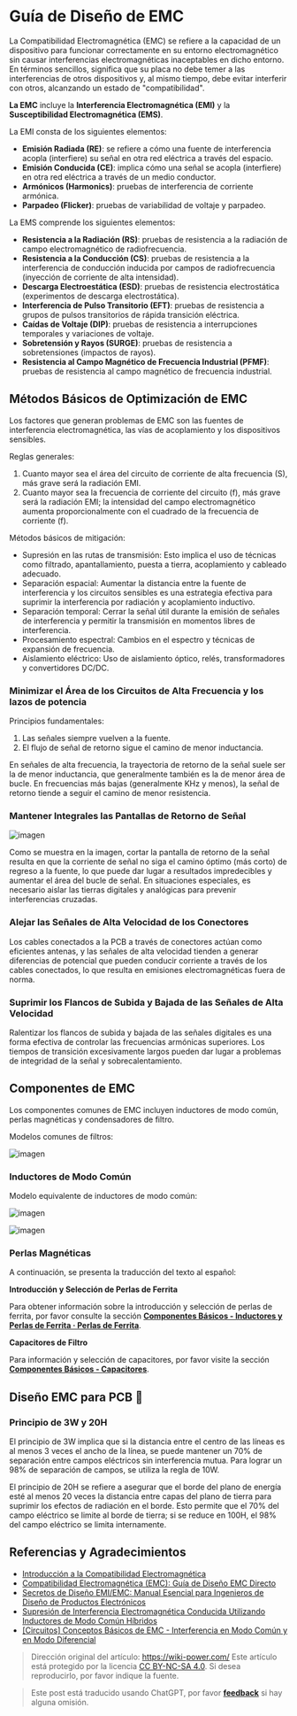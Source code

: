 # Guía de Diseño de EMC

La Compatibilidad Electromagnética (EMC) se refiere a la capacidad de un dispositivo para funcionar correctamente en su entorno electromagnético sin causar interferencias electromagnéticas inaceptables en dicho entorno. En términos sencillos, significa que su placa no debe temer a las interferencias de otros dispositivos y, al mismo tiempo, debe evitar interferir con otros, alcanzando un estado de "compatibilidad".

**La EMC** incluye la **Interferencia Electromagnética (EMI)** y la **Susceptibilidad Electromagnética (EMS)**.

La EMI consta de los siguientes elementos:

- **Emisión Radiada (RE)**: se refiere a cómo una fuente de interferencia acopla (interfiere) su señal en otra red eléctrica a través del espacio.
- **Emisión Conducida (CE)**: implica cómo una señal se acopla (interfiere) en otra red eléctrica a través de un medio conductor.
- **Armónicos (Harmonics)**: pruebas de interferencia de corriente armónica.
- **Parpadeo (Flicker)**: pruebas de variabilidad de voltaje y parpadeo.

La EMS comprende los siguientes elementos:

- **Resistencia a la Radiación (RS)**: pruebas de resistencia a la radiación de campo electromagnético de radiofrecuencia.
- **Resistencia a la Conducción (CS)**: pruebas de resistencia a la interferencia de conducción inducida por campos de radiofrecuencia (inyección de corriente de alta intensidad).
- **Descarga Electroestática (ESD)**: pruebas de resistencia electrostática (experimentos de descarga electrostática).
- **Interferencia de Pulso Transitorio (EFT)**: pruebas de resistencia a grupos de pulsos transitorios de rápida transición eléctrica.
- **Caídas de Voltaje (DIP)**: pruebas de resistencia a interrupciones temporales y variaciones de voltaje.
- **Sobretensión y Rayos (SURGE)**: pruebas de resistencia a sobretensiones (impactos de rayos).
- **Resistencia al Campo Magnético de Frecuencia Industrial (PFMF)**: pruebas de resistencia al campo magnético de frecuencia industrial.

## Métodos Básicos de Optimización de EMC

Los factores que generan problemas de EMC son las fuentes de interferencia electromagnética, las vías de acoplamiento y los dispositivos sensibles.

Reglas generales:

1. Cuanto mayor sea el área del circuito de corriente de alta frecuencia (S), más grave será la radiación EMI.
2. Cuanto mayor sea la frecuencia de corriente del circuito (f), más grave será la radiación EMI; la intensidad del campo electromagnético aumenta proporcionalmente con el cuadrado de la frecuencia de corriente (f).

Métodos básicos de mitigación:

- Supresión en las rutas de transmisión: Esto implica el uso de técnicas como filtrado, apantallamiento, puesta a tierra, acoplamiento y cableado adecuado.
- Separación espacial: Aumentar la distancia entre la fuente de interferencia y los circuitos sensibles es una estrategia efectiva para suprimir la interferencia por radiación y acoplamiento inductivo.
- Separación temporal: Cerrar la señal útil durante la emisión de señales de interferencia y permitir la transmisión en momentos libres de interferencia.
- Procesamiento espectral: Cambios en el espectro y técnicas de expansión de frecuencia.
- Aislamiento eléctrico: Uso de aislamiento óptico, relés, transformadores y convertidores DC/DC.

### Minimizar el Área de los Circuitos de Alta Frecuencia y los lazos de potencia

Principios fundamentales:

1. Las señales siempre vuelven a la fuente.
2. El flujo de señal de retorno sigue el camino de menor inductancia.

En señales de alta frecuencia, la trayectoria de retorno de la señal suele ser la de menor inductancia, que generalmente también es la de menor área de bucle. En frecuencias más bajas (generalmente KHz y menos), la señal de retorno tiende a seguir el camino de menor resistencia.

### Mantener Integrales las Pantallas de Retorno de Señal

![imagen](https://img.wiki-power.com/d/wiki-media/img/20211215190631.png)

Como se muestra en la imagen, cortar la pantalla de retorno de la señal resulta en que la corriente de señal no siga el camino óptimo (más corto) de regreso a la fuente, lo que puede dar lugar a resultados impredecibles y aumentar el área del bucle de señal. En situaciones especiales, es necesario aislar las tierras digitales y analógicas para prevenir interferencias cruzadas.

### Alejar las Señales de Alta Velocidad de los Conectores

Los cables conectados a la PCB a través de conectores actúan como eficientes antenas, y las señales de alta velocidad tienden a generar diferencias de potencial que pueden conducir corriente a través de los cables conectados, lo que resulta en emisiones electromagnéticas fuera de norma.

### Suprimir los Flancos de Subida y Bajada de las Señales de Alta Velocidad

Ralentizar los flancos de subida y bajada de las señales digitales es una forma efectiva de controlar las frecuencias armónicas superiores. Los tiempos de transición excesivamente largos pueden dar lugar a problemas de integridad de la señal y sobrecalentamiento.

## Componentes de EMC

Los componentes comunes de EMC incluyen inductores de modo común, perlas magnéticas y condensadores de filtro.

Modelos comunes de filtros:

![imagen](https://img.wiki-power.com/d/wiki-media/img/20211219173751.png)

### Inductores de Modo Común

Modelo equivalente de inductores de modo común:

![imagen](https://img.wiki-power.com/d/wiki-media/img/20211219173856.png)

![imagen](https://img.wiki-power.com/d/wiki-media/img/20211219174546.png)

### Perlas Magnéticas

A continuación, se presenta la traducción del texto al español:

**Introducción y Selección de Perlas de Ferrita**

Para obtener información sobre la introducción y selección de perlas de ferrita, por favor consulte la sección [**Componentes Básicos - Inductores y Perlas de Ferrita · Perlas de Ferrita**](https://ejemplo.com/ruta#perlas-de-ferrita).

**Capacitores de Filtro**

Para información y selección de capacitores, por favor visite la sección [**Componentes Básicos - Capacitores**](https://ejemplo.com/ruta#capacitores).

## Diseño EMC para PCB 🚧

### Principio de 3W y 20H

El principio de 3W implica que si la distancia entre el centro de las líneas es al menos 3 veces el ancho de la línea, se puede mantener un 70% de separación entre campos eléctricos sin interferencia mutua. Para lograr un 98% de separación de campos, se utiliza la regla de 10W.

El principio de 20H se refiere a asegurar que el borde del plano de energía esté al menos 20 veces la distancia entre capas del plano de tierra para suprimir los efectos de radiación en el borde. Esto permite que el 70% del campo eléctrico se limite al borde de tierra; si se reduce en 100H, el 98% del campo eléctrico se limita internamente.

## Referencias y Agradecimientos

- [Introducción a la Compatibilidad Electromagnética](https://ejemplo.com/enlace1)
- [Compatibilidad Electromagnética (EMC): Guía de Diseño EMC Directo](https://ejemplo.com/enlace2)
- [Secretos de Diseño EMI/EMC: Manual Esencial para Ingenieros de Diseño de Productos Electrónicos](https://ejemplo.com/enlace3)
- [Supresión de Interferencia Electromagnética Conducida Utilizando Inductores de Modo Común Híbridos](https://ejemplo.com/enlace4)
- [[Circuitos] Conceptos Básicos de EMC - Interferencia en Modo Común y en Modo Diferencial](https://ejemplo.com/enlace5)

> Dirección original del artículo: <https://wiki-power.com/>
> Este artículo está protegido por la licencia [CC BY-NC-SA 4.0](https://creativecommons.org/licenses/by/4.0/deed.zh). Si desea reproducirlo, por favor indique la fuente.

> Este post está traducido usando ChatGPT, por favor [**feedback**](https://github.com/linyuxuanlin/Wiki_MkDocs/issues/new) si hay alguna omisión.
